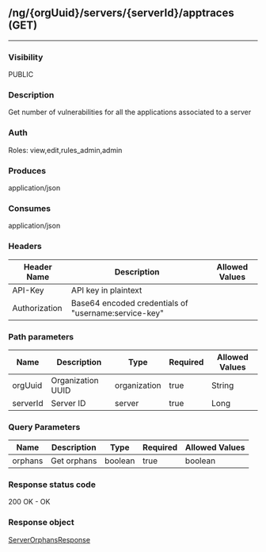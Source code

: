 ## /ng/{orgUuid}/servers/{serverId}/apptraces (GET)
---
### Visibility
PUBLIC
### Description
Get number of vulnerabilities for all the applications associated to a server
### Auth
Roles: view,edit,rules_admin,admin
### Produces
application/json
### Consumes
application/json
### Headers
| Header Name | Description | Allowed Values |
| ----------- | ----------- | ----------- |
| API-Key | API key in plaintext |  |
| Authorization | Base64 encoded credentials of &quot;username:service-key&quot; |  |
### Path parameters
| Name | Description | Type | Required | Allowed Values |
| ----------- | ----------- | ----------- | ----------- | ----------- |
| orgUuid | Organization UUID | organization | true | String |
| serverId | Server ID | server | true | Long |
### Query Parameters
| Name | Description | Type | Required | Allowed Values |
| ----------- | ----------- | ----------- | ----------- | ----------- |
| orphans | Get orphans | boolean | true | boolean |
### Response status code
200 OK - OK
### Response object
[ServerOrphansResponse](<../../objects/ServerOrphansResponse.md>)
